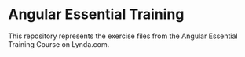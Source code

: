 # Angular Essential Training

This repository represents the exercise files from the
Angular Essential Training Course on Lynda.com.